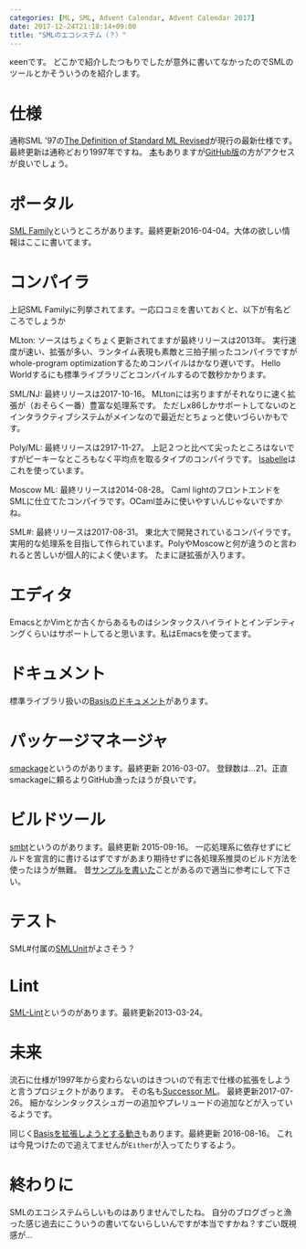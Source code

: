```yaml
---
categories: [ML, SML, Advent Calendar, Advent Calendar 2017]
date: 2017-12-24T21:18:14+09:00
title: "SMLのエコシステム（？）"
---
```


κeenです。
どこかで紹介したつもりでしたが意外に書いてなかったのでSMLのツールとかそういうのを紹介します。

<!--more-->

# 仕様
通称SML '97の[The Definition of Standard ML Revised](https://dl.acm.org/citation.cfm?id=549659)が現行の最新仕様です。最終更新は通称どおり1997年ですね。
[本](https://mitpress.mit.edu/books/definition-standard-ml)もありますが[GitHub版](https://github.com/SMLFamily/The-Definition-of-Standard-ML-Revised)の方がアクセスが良いでしょう。

# ポータル
[SML Family](http://sml-family.org/)というところがあります。最終更新2016-04-04。大体の欲しい情報はここに書いてます。

# コンパイラ
上記SML Familyに列挙されてます。一応口コミを書いておくと、以下が有名どころでしょうか

MLton:
ソースはちょくちょく更新されてますが最終リリースは2013年。
実行速度が速い、拡張が多い、ランタイム表現も素敵と三拍子揃ったコンパイラですがwhole-program optimizationするためコンパイルはかなり遅いです。
Hello Worldするにも標準ライブラリごとコンパイルするので数秒かかります。

SML/NJ:
最終リリースは2017-10-16。
MLtonには劣りますがそれなりに速く拡張が（おそらく一番）豊富な処理系です。
ただしx86しかサポートしてないのとインタラクティブシステムがメインなので最近だとちょっと使いづらいかもです。

Poly/ML:
最終リリースは2917-11-27。
上記２つと比べて尖ったところはないですがピーキーなところもなく平均点を取るタイプのコンパイラです。
[Isabelle](http://www.polyml.org/)はこれを使っています。


Moscow ML:
最終リリースは2014-08-28。
Caml lightのフロントエンドをSMLに仕立てたコンパイラです。OCaml並みに使いやすいんじゃないですかね。

SML#:
最終リリースは2017-08-31。
東北大で開発されているコンパイラです。実用的な処理系を目指して作られています。PolyやMoscowと何が違うのと言われると苦しいが個人的によく使います。
たまに謎拡張が入ります。

# エディタ
EmacsとかVimとか古くからあるものはシンタックスハイライトとインデンティングくらいはサポートしてると思います。私はEmacsを使ってます。

# ドキュメント
標準ライブラリ扱いの[Basisのドキュメント](http://sml-family.org/Basis/index.html)があります。

# パッケージマネージャ
[smackage](https://github.com/standardml/smackage)というのがあります。最終更新 2016-03-07。
登録数は…21。正直smackageに頼るよりGitHub漁ったほうが良いです。

# ビルドツール

[smbt](https://github.com/finrod/smbt)というのがあります。最終更新 2015-09-16。
一応処理系に依存せずにビルドを宣言的に書けるはずですがあまり期待せずに各処理系推奨のビルド方法を使ったほうが無難。
昔[サンプルを書いた](https://github.com/KeenS/hello_smbt)ことがあるので適当に参考にして下さい。

# テスト
SML#付属の[SMLUnit](https://github.com/smlsharp/SMLUnit)がよさそう？

# Lint
[SML-Lint](https://github.com/nrnrnr/SML-Lint)というのがあります。最終更新2013-03-24。

# 未来
流石に仕様が1997年から変わらないのはきついので有志で仕様の拡張をしようと言うプロジェクトがあります。
その名も[Successor ML](https://github.com/SMLFamily/Successor-ML)。
最終更新2017-07-26。
細かなシンタックスシュガーの追加やプレリュードの追加などが入っているようです。

同じく[Basisを拡張しようとする動き](https://github.com/SMLFamily/BasisLibrary)もあります。最終更新 2016-08-16。
これは今見つけたので追えてませんが`Either`が入ってたりするよう。

# 終わりに
SMLのエコシステムらしいものはありませんでしたね。
自分のブログざっと漁った感じ過去にこういうの書いてないらしいんですが本当ですかね？すごい既視感が…
